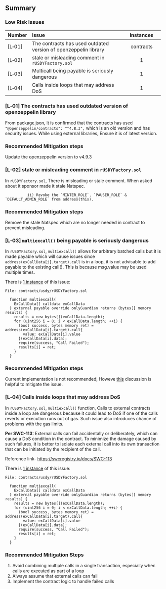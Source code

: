## Summary

### Low Risk Issues
|Number|Issue|Instances| |
|-|:-|:-:|:-:|
| [L&#x2011;01] | The contracts has used outdated version of openzeppelin library | contracts |
| [L&#x2011;02] | stale or misleading comment in `rUSDYFactory.sol` | 1 |
| [L&#x2011;03] | Multicall being payable is seriously dangerous | 1 |
| [L&#x2011;04] | Calls inside loops that may address DoS | 1 |

### [L&#x2011;01]  The contracts has used outdated version of openzeppelin library
From package.json, It is confirmed that the contracts has used `"@openzeppelin/contracts": "^4.8.3",` which is an old version and has security issues. While using external libraries, Ensure it is of latest version.

### Recommended Mitigation steps
Update the openzeppelin version to v4.9.3

### [L&#x2011;02]  stale or misleading comment in `rUSDYFactory.sol`
In `rUSDYFactory.sol`, There is misleading or stale comment. When asked about it sponsor made it stale Natspec.

```
          ii) Revoke the `MINTER_ROLE`, `PAUSER_ROLE` & `DEFAULT_ADMIN_ROLE` from address(this).
```

### Recommended Mitigation steps
Remove the stale Natspec which are no longer needed in contract to prevent misleading.

### [L&#x2011;03]  `multiexcall()` being payable is seriously dangerous
In `rUSDYFactory.sol`, `multiexcall()` allows for arbitrary batched calls but it is made payable which will cause issues since `address(exCallData[i].target).call` is in a loop, it is not advisable to add payable to the existing call(). This is because msg.value may be used multiple times. 

There is [1 instance](https://github.com/code-423n4/2023-09-ondo/blob/47d34d6d4a5303af5f46e907ac2292e6a7745f6c/contracts/usdy/rUSDYFactory.sol#L126-L137) of this issue:

```Solidity
File: contracts/usdy/rUSDYFactory.sol

  function multiexcall(
    ExCallData[] calldata exCallData
  ) external payable override onlyGuardian returns (bytes[] memory results) {
    results = new bytes[](exCallData.length);
    for (uint256 i = 0; i < exCallData.length; ++i) {
      (bool success, bytes memory ret) = address(exCallData[i].target).call{
        value: exCallData[i].value
      }(exCallData[i].data);
      require(success, "Call Failed");
      results[i] = ret;
    }
  }
```

### Recommended Mitigation steps
Current implementation is not recommended, Howeve [this](https://github.com/Uniswap/v3-periphery/issues/52) discussion is helpful to mitigate the issue.

### [L&#x2011;04]  Calls inside loops that may address DoS
In `rUSDYFactory.sol`, `multiexcall()` function,
Calls to external contracts inside a loop are dangerous because it could lead to DoS if one of the calls reverts or execution runs out of gas. Such issue also introduces chance of problems with the gas limits.

**Per SWC-113:**
External calls can fail accidentally or deliberately, which can cause a DoS condition in the contract. To minimize the damage caused by such failures, it is better to isolate each external call into its own transaction that can be initiated by the recipient of the call.

Reference link- https://swcregistry.io/docs/SWC-113

There is [1 instance](https://github.com/code-423n4/2023-09-ondo/blob/47d34d6d4a5303af5f46e907ac2292e6a7745f6c/contracts/usdy/rUSDYFactory.sol#L126-L137) of this issue:

```Solidity
File: contracts/usdy/rUSDYFactory.sol

  function multiexcall(
    ExCallData[] calldata exCallData
  ) external payable override onlyGuardian returns (bytes[] memory results) {
    results = new bytes[](exCallData.length);
    for (uint256 i = 0; i < exCallData.length; ++i) {
      (bool success, bytes memory ret) = address(exCallData[i].target).call{
        value: exCallData[i].value
      }(exCallData[i].data);
      require(success, "Call Failed");
      results[i] = ret;
    }
  }
```

### Recommended Mitigation Steps
1) Avoid combining multiple calls in a single transaction, especially when calls are executed as part of a loop
2) Always assume that external calls can fail
3) Implement the contract logic to handle failed calls